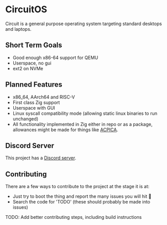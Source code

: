 # CircuitOS

Circuit is a general purpose operating system targeting standard desktops and laptops.

## Short Term Goals
- Good enough x86-64 support for QEMU
- Userspace, no gui
- ext2 on NVMe

## Planned Features
- x86_64, AArch64 and RISC-V
- First class Zig support
- Userspace with GUI
- Linux syscall compatibility mode (allowing static linux binaries to run unchanged)
- All functionality implemented in Zig either in repo or as a package, allowances might be made for things like [ACPICA](https://acpica.org/).

## Discord Server
This project has a [Discord server](https://discord.gg/GZMm2FS3).

## Contributing
There are a few ways to contribute to the project at the stage it is at:
- Just try to boot the thing and report the many issues you will hit 💩
- Search the code for 'TODO' (these should probably be made into issues)

TODO: Add better contributing steps, including build instructions
